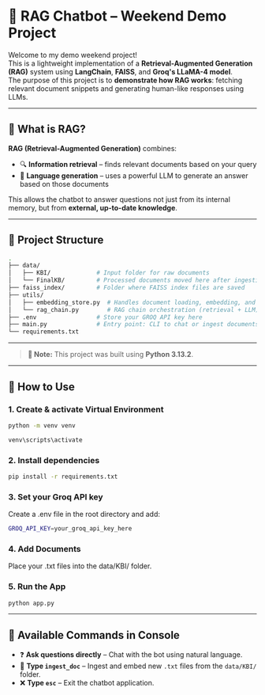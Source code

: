 # 🧠 RAG Chatbot – Weekend Demo Project

Welcome to my demo weekend project!  
This is a lightweight implementation of a **Retrieval-Augmented Generation (RAG)** system using **LangChain**, **FAISS**, and **Groq's LLaMA-4 model**.  
The purpose of this project is to **demonstrate how RAG works**: fetching relevant document snippets and generating human-like responses using LLMs.

---

## 📘 What is RAG?

**RAG (Retrieval-Augmented Generation)** combines:
- 🔍 **Information retrieval** – finds relevant documents based on your query
- 🧠 **Language generation** – uses a powerful LLM to generate an answer based on those documents

This allows the chatbot to answer questions not just from its internal memory, but from **external, up-to-date knowledge**.

---

## 📁 Project Structure
```bash
.
├── data/
│   ├── KBI/             # Input folder for raw documents
│   └── FinalKB/         # Processed documents moved here after ingestion
├── faiss_index/         # Folder where FAISS index files are saved
├── utils/
│   ├── embedding_store.py  # Handles document loading, embedding, and indexing
│   └── rag_chain.py        # RAG chain orchestration (retrieval + LLM)
├── .env                 # Store your GROQ API key here
├── main.py              # Entry point: CLI to chat or ingest documents
└── requirements.txt

```

---

> **📝 Note:** This project was built using **Python 3.13.2**.  

---

## 🚀 How to Use

### 1. Create & activate  Virtual Environment 
```bash
python -m venv venv 

venv\scripts\activate
```



### 2. Install dependencies
```bash
pip install -r requirements.txt
```


### 3. Set your Groq API key
Create a .env file in the root directory and add:
```bash
GROQ_API_KEY=your_groq_api_key_here
```

### 4. Add Documents
Place your .txt files into the data/KBI/ folder.


### 5. Run the App
```bash
python app.py
```


---

## 💬 Available Commands in Console

- ❓ **Ask questions directly** – Chat with the bot using natural language.
- 📄 **Type `ingest_doc`** – Ingest and embed new `.txt` files from the `data/KBI/` folder.
- ❌ **Type `esc`** – Exit the chatbot application.

